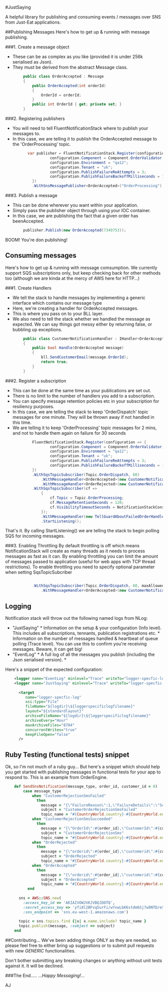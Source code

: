 #JustSaying

A helpful library for publishing and consuming events / messages over SNS from Just-Eat applications.

##Publishing Messages
Here's how to get up & running with message publishing.

###1. Create a message object

* These can be as complex as you like (provided it is under 256k serialised as Json).
* They must be derived from the abstract Message class.

````c#
        public class OrderAccepted : Message
        {
            public OrderAccepted(int orderId)
            {
                OrderId = orderId;
            }
            public int OrderId { get; private set; }
        }
````

###2. Registering publishers
* You will need to tell FluentNotificationStack where to publish your messages to.
* In this case, we are telling it to publish the OrderAccepted message to the 'OrderProcessing' topic.

````c#
          var publisher = FluentNotificationStack.Register(configuration => {
                    configuration.Component = Component.OrderValidator;  
                    configuration.Environment = "qa12";  
                    configuration.Tenant = "uk";  
                    configuration.PublishFailureReAttempts = 3;  
                    configuration.PublishFailureBackoffMilliseconds = 100;  
            })  
            .WithSnsMessagePublisher<OrderAccepted>("OrderProcessing");  
````

###3. Publish a message

* This can be done wherever you want within your application.
* Simply pass the publisher object through using your IOC container.
* In this case, we are publishing the fact that a given order has beenAccepted.

````c#
        publisher.Publish(new OrderAccepted(7349753));
````

BOOM! You're don publishing!

## Consuming messages
Here's how to get up & running with message comsumption.
We currently support SQS subscriptions only, but keep checking back for other methods too (although we are kinda at the mercy of AWS here for HTTP...)


###1. Create Handlers
* We tell the stack to handle messages by implementing a generic interface which contains our message type
* Here, we're creating a handler for OrderAccepted messages.
* This is where you pass on to your BLL layer.
* We also need to tell the stack whether we handled the message as expected. We can say things got messy either by returning false, or bubbling up exceptions.

````c#
        public class CustomerNotificationHandler : IHandler<OrderAccepted>
        {
            public bool Handle(OrderAccepted message)
            {
                bll.SendCustomerEmail(message.OrderId);
                return true;
            }
        }
````

###2. Register a subscription
* This can be done at the same time as your publications are set out.
* There is no limit to the number of handlers you add to a subscription.
* You can specify message retention policies etc in your subscription for resiliency purposes.
* In this case, we are telling the stack to keep 'OrderDispatch' topic messages for one minute. They will be thrown away if not handled in this time.
* We are telling it to keep 'OrderProcessing' topic messages for 2 mins, and not to handle them again on failure for 30 seconds

````c#
            FluentNotificationStack.Register(configuration => {
                    configuration.Component = Component.OrderValidator;  
                    configuration.Environment = "qa12";  
                    configuration.Tenant = "uk";  
                    configuration.PublishFailureReAttempts = 3;  
                    configuration.PublishFailureBackoffMilliseconds = 100;  
            })  
            .WithSqsTopicSubscriber(Topic.OrderDispatch, 60)
                .WithMessageHandler<OrderAccepted>(new CustomerNotificationHandler())
                .WithMessageHandler<OrderRejected>(new CustomerNotificationHandler())
            .WithSqsTopicSubscriber(cf =>
                {
                    cf.Topic = Topic.OrderProcessing;
                    cf.MessageRetentionSeconds = 120;
                    cf.VisibilityTimeoutSeconds = NotificationStackConstants.DEFAULT_VISIBILITY_TIMEOUT;
                });
                .WithMessageHandler(new TellGuardAboutFailedOrderHandler())
                .StartListening();
````

That's it. By calling StartListening() we are telling the stack to begin polling SQS for incoming messages.

###3. Enabling Throttling
By default throttling is off which means NotificationStack will create as many threads as it needs to process messages as fast as it can. 
By enabling throttling you can limit the amount of messages passed to application (useful for web apps with TCP thread restrictions).
To enable throttling you need to specify optional parameter when setting SqsTopicSubcriber

````c#

            .WithSqsTopicSubscriber(Topic.OrderDispatch, 60, maxAllowedMessagesInFlight: 100)
                .WithMessageHandler<OrderAccepted>(new CustomerNotificationHandler())

````

## Logging

Notification stack will throw out the following named logs from NLog:
* "JustSaying"
        * Information on the setup & your configuration (Info level). This includes all subscriptions, tennants, publication registrations etc.
        * Information on the number of messages handled & heartbeat of queue polling (Trace level). You can use this to confirm you're receiving messages. Beware, it can get big!
* "EventLog"
        * A full log of all the messages you publish (including the Json serialised version).
        * 

Here's a snippet of the expected configuration:

````xml
    <logger name="EventLog" minlevel="Trace" writeTo="logger-specfic-log" final="true" />
    <logger name="JustSaying" minlevel="Trace" writeTo="logger-specfic-log" final="true" />
    
      <target
         name="logger-specfic-log"
         xsi:type="File"
         fileName="${logdir}\${loggerspecificlogfilename}"
         layout="${standardlayout}"
         archiveFileName="${logdir}\${loggerspecificlogfilename}"
         archiveEvery="Hour"
         maxArchiveFiles="8784"
         concurrentWrites="true"
         keepFileOpen="false"
      />
````


## Ruby Testing (functional tests) snippet

Ok, so I'm not much of a ruby guy... But here's a snippet which should help you get started with publishing messages in functional tests for your app to respond to. This is an example from OrderEngine.

````ruby
    def SendSnsNotification(message_type, order_id, customer_id = 0)
        case message_type
            when "CustomerRejectionSmsFailed"
              then
                message = "{\"FailureReason\":1,\"FailureDetails\":\"Something went wrong y'all\",\"OrderId\":#{order_id},\"CustomerId\":#{customer_id},\"TelephoneNumber\":\"\",\"CommunicationActivity\":3,\"TimeStamp\":\"2013-07-04T12:32:11.5258032Z\",\"RaisingComponent\":0,\"Version\":null,\"SourceIp\":null}"
                subject = "CustomerOrderRejectionSmsFailed"
                topic_name = "#{CountryWorld.country}-#{CountryWorld.environment}-customercommunication"
            when "CustomerRejectionSmsSucceeded"
              then
                message = "{\"OrderId\":#{order_id},\"CustomerId\":#{customer_id},\"TelephoneNumber\":\"\",\"CommunicationActivity\":2,\"TimeStamp\":\"2013-07-04T12:32:11.5258032Z\",\"RaisingComponent\":0,\"Version\":null,\"SourceIp\":null}"
                subject = "CustomerOrderRejectionSms"
                topic_name = "#{CountryWorld.country}-#{CountryWorld.environment}-customercommunication"
            when "OrderRejected"
              then
                message = "{\"orderid\":#{order_id},\"customerid\":#{customer_id},\"restaurantid\":#{@rest_id},\"orderrejectreason\":2,\"timestamp\":\"2013-07-04t12:32:11.5258032z\",\"raisingcomponent\":0,\"version\":null,\"sourceip\":null}"
                subject = "OrderRejected"
                topic_name = "#{CountryWorld.country}-#{CountryWorld.environment}-orderdispatch"
            when "OrderAccepted"
              then
                message = "{\"orderid\":#{order_id},\"customerid\":#{customer_id},\"restaurantid\":#{@rest_id},\"timestamp\":\"2013-07-04t12:32:11.5258032z\",\"raisingcomponent\":0,\"version\":null,\"sourceip\":null}"
                subject = "OrderAccepted"
                topic_name = "#{CountryWorld.country}-#{CountryWorld.environment}-orderdispatch"
          end
        
      sns = AWS::SNS.new(
        :access_key_id => 'AKIAIVOWJVKJVBQJDOTQ',
        :secret_access_key => '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',
        :sns_endpoint => 'sns.eu-west-1.amazonaws.com')
    
      topic = sns.topics.find {|x| x.name.include? topic_name }
      topic.publish(message, :subject => subject)
    end
````

##Contributing...
We've been adding things ONLY as they are needed, so please feel free to either bring up suggestions or to submit pull requests with new *GENERIC* functionalities.

Don't bother submitting any breaking changes or anything without unit tests against it. It will be declined.

###The End.....
...*Happy Messaging!...*

AJ